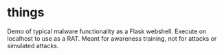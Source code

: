 # things
Demo of typical malware functionality as a Flask webshell. Execute on localhost to use as a RAT. 
Meant for awareness training, not for attacks or simulated attacks. 
